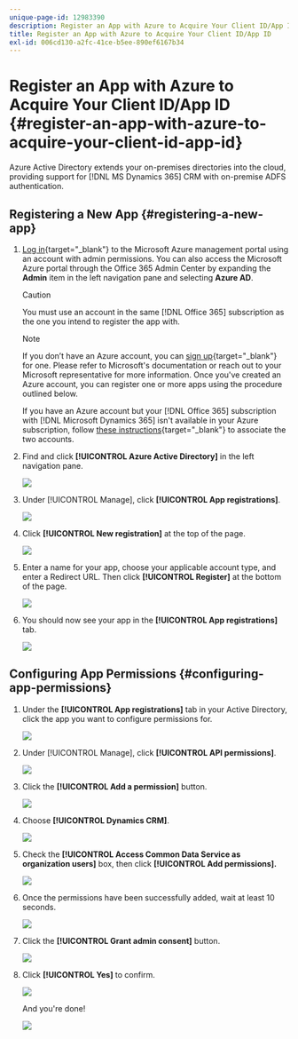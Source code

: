 ```yaml
---
unique-page-id: 12983390
description: Register an App with Azure to Acquire Your Client ID/App ID - Marketo Docs - Product Documentation
title: Register an App with Azure to Acquire Your Client ID/App ID
exl-id: 006cd130-a2fc-41ce-b5ee-890ef6167b34
---
```

# Register an App with Azure to Acquire Your Client ID/App ID {#register-an-app-with-azure-to-acquire-your-client-id-app-id}

Azure Active Directory extends your on-premises directories into the cloud, providing support for [!DNL MS Dynamics 365] CRM with on-premise ADFS authentication.

## Registering a New App {#registering-a-new-app}

1. [Log in](https://login.microsoftonline.com/){target="_blank"} to the Microsoft Azure management portal using an account with admin permissions. You can also access the Microsoft Azure portal through the Office 365 Admin Center by expanding the **Admin** item in the left navigation pane and selecting **Azure AD**.

   >[!CAUTION]
   >
   >You must use an account in the same [!DNL Office 365] subscription as the one you intend to register the app with.

   >[!NOTE]
   >
   >If you don’t have an Azure account, you can [sign up](https://azure.microsoft.com/en-us/free/){target="_blank"} for one. Please refer to Microsoft's documentation or reach out to your Microsoft representative for more information. Once you've created an Azure account, you can register one or more apps using the procedure outlined below.
   >
   >
   >If you have an Azure account but your [!DNL Office 365] subscription with [!DNL Microsoft Dynamics 365] isn't available in your Azure subscription, follow [these instructions](https://msdn.microsoft.com/office/office365/howto/setup-development-environment#bk_CreateAzureSubscription){target="_blank"} to associate the two accounts.

1. Find and click **[!UICONTROL Azure Active Directory]** in the left navigation pane.

   ![](assets/two.png)

1. Under [!UICONTROL Manage], click **[!UICONTROL App registrations]**.

   ![](assets/three.png)

1. Click **[!UICONTROL New registration]** at the top of the page.

   ![](assets/four.png)

1. Enter a name for your app, choose your applicable account type, and enter a Redirect URL. Then click **[!UICONTROL Register]** at the bottom of the page.

   ![](assets/five.png)

1. You should now see your app in the **[!UICONTROL App registrations]** tab.

   ![](assets/six.png)

## Configuring App Permissions {#configuring-app-permissions}

1. Under the **[!UICONTROL App registrations]** tab in your Active Directory, click the app you want to configure permissions for.

   ![](assets/seven.png)

1. Under [!UICONTROL Manage], click **[!UICONTROL API permissions]**.

   ![](assets/eight.png)

1. Click the **[!UICONTROL Add a permission]** button.

   ![](assets/nine.png)

1. Choose **[!UICONTROL Dynamics CRM]**.

   ![](assets/ten.png)

1. Check the **[!UICONTROL Access Common Data Service as organization users]** box, then click **[!UICONTROL Add permissions].**

   ![](assets/eleven.png)

1. Once the permissions have been successfully added, wait at least 10 seconds.

   ![](assets/twelve.png)

1. Click the **[!UICONTROL Grant admin consent]** button.

   ![](assets/thirteen.png)

1. Click **[!UICONTROL Yes]** to confirm.

   ![](assets/fourteen.png)

   And you're done!

   ![](assets/fifteen.png)
